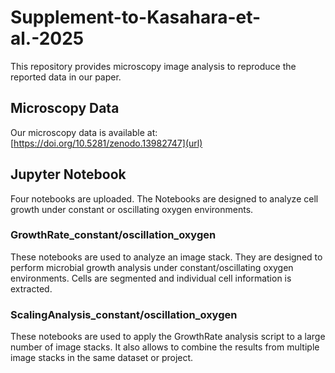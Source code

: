 # Supplement-to-Kasahara-et-al.-2025
This repository provides microscopy image analysis to reproduce the reported data in our paper. 

## Microscopy Data
Our microscopy data is available at:
[https://doi.org/10.5281/zenodo.13982747](url)

## Jupyter Notebook
Four notebooks are uploaded. The Notebooks are designed to analyze cell growth under constant or oscillating oxygen environments. 

### GrowthRate_constant/oscillation_oxygen
These notebooks are used to analyze an image stack. They are designed to perform microbial growth analysis under constant/oscillating oxygen environments. Cells are segmented and individual cell information is extracted. 

### ScalingAnalysis_constant/oscillation_oxygen
These notebooks are used to apply the GrowthRate analysis script to a large number of image stacks. It also allows to combine the results from multiple image stacks in the same dataset or project. 
